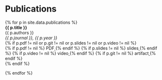 <h1 class="category-title" id="publications">Publications</h1>
{% for p in site.data.publications %}

<article class="post-item">
    <div>
        <span class="article-title"><strong>{{ p.title }}</strong></span>
    </div>    
    <div class="post-meta">{{ p.authors }}</div>
    <div class="post-meta"><em>{{ p.journal }}, {{ p.year }}</em></div>
    {% if p.pdf != nil or p.git != nil or p.slides != nil or p.video != nil %}
        <div class="button-container">
            {% if p.pdf != nil %}
                <a href="{{ site.baseurl }}{{ p.pdf }}" class="a-button">
                    <div class="button" style="display: inline-block">
                        PDF
                    </div>
                </a>
            {% endif %}
            {% if p.slides != nil %}
                <a href="{{ p.slides }}" class="a-button">
                    <div class="button" style="display: inline-block">
                        slides
                    </div>
                </a>
            {% endif %}
            {% if p.video != nil %}
                <a href="{{ p.video }}" class="a-button">
                    <div class="button" style="display: inline-block">
                        video
                    </div>
                </a>
            {% endif %}
            {% if p.git != nil %}
                <a href="{{ p.git }}" class="a-button">
                    <div class="button" style="display: inline-block">
                        artifact
                    </div>
                </a>
            {% endif %}
        </div>
    {% endif %}
    <!-- {% if forloop.last != true %}
        <hr>
    {% endif %} -->
</article>

{% endfor %}
